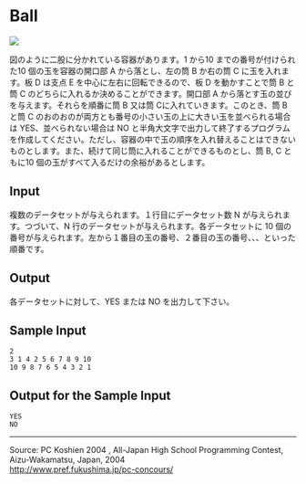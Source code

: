 # Ball

![][1]

図のように二股に分かれている容器があります。1 から10 までの番号が付けられた10 個の玉を容器の開口部 A から落とし、左の筒 B か右の筒 C に玉を入れます。板 D は支点 E を中心に左右に回転できるので、板 D を動かすことで筒 B と筒 C のどちらに入れるか決めることができます。開口部 A から落とす玉の並びを与えます。それらを順番に筒 B 又は筒 Cに入れていきます。このとき、筒 B と筒 C のおのおのが両方とも番号の小さい玉の上に大きい玉を並べられる場合は YES、並べられない場合は NO と半角大文字で出力して終了するプログラムを作成してください。ただし、容器の中で玉の順序を入れ替えることはできないものとします。また、続けて同じ筒に入れることができるものとし、筒 B, C ともに10 個の玉がすべて入るだけの余裕があるとします。

## Input

複数のデータセットが与えられます。１行目にデータセット数 N が与えられます。つづいて、N 行のデータセットが与えられます。各データセットに 10 個の番号が与えられます。左から１番目の玉の番号、２番目の玉の番号、、、といった順番です。

## Output

各データセットに対して、YES または NO を出力して下さい。

## Sample Input

    2
    3 1 4 2 5 6 7 8 9 10
    10 9 8 7 6 5 4 3 2 1

## Output for the Sample Input

    YES
    NO

* * *

Source: PC Koshien 2004 , All-Japan High School Programming Contest, Aizu-Wakamatsu, Japan, 2004   
<http://www.pref.fukushima.jp/pc-concours/>

[1]: IMAGE1/ball.gif
